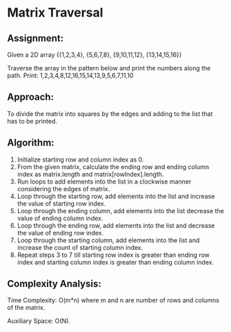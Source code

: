 # Matrix Traversal

## Assignment: 
Given a 2D array
{{1,2,3,4},
{5,6,7,8},
{9,10,11,12},
{13,14,15,16}}

Traverse the array in the pattern below and print the numbers along the path.
Print: 1,2,3,4,8,12,16,15,14,13,9,5,6,7,11,10

## Approach: 
To divide the matrix into squares by the edges and adding to the list that has to be printed.

## Algorithm:

1. Initialize starting row and column index as 0.
2. From the given matrix, calculate the ending row and ending column index as matrix.length and matrix[rowIndex].length.
3. Run loops to add elements into the list in a clockwise manner considering the edges of matrix.
4. Loop through the starting row, add elements into the list and increase the value of starting row index.
5. Loop through the ending column, add elements into the list decrease the value of ending column index.
6. Loop through the ending row, add elements into the list and decrease the value of ending row index.
7. Loop through the starting column, add elements into the list  and increase the count of starting column index.
8. Repeat steps 3 to 7 till starting row index is greater than ending row index and starting column index is greater than ending column index.

## Complexity Analysis: 

Time Complexity: O(m*n) where m and n are number of rows and columns of the matrix.

Auxiliary Space: O(N).
